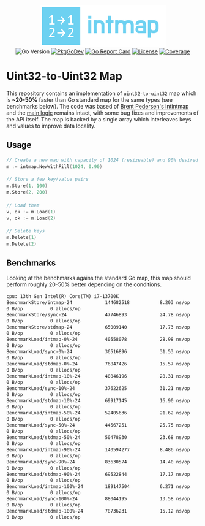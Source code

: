 <p align="center">
<img width="330" height="110" src=".github/logo.png" border="0" alt="kelindar/intmap">
<br>
<img src="https://img.shields.io/github/go-mod/go-version/kelindar/intmap" alt="Go Version">
<a href="https://pkg.go.dev/github.com/kelindar/intmap"><img src="https://pkg.go.dev/badge/github.com/kelindar/intmap" alt="PkgGoDev"></a>
<a href="https://goreportcard.com/report/github.com/kelindar/intmap"><img src="https://goreportcard.com/badge/github.com/kelindar/intmap" alt="Go Report Card"></a>
<a href="https://opensource.org/licenses/MIT"><img src="https://img.shields.io/badge/License-MIT-blue.svg" alt="License"></a>
<a href="https://coveralls.io/github/kelindar/intmap"><img src="https://coveralls.io/repos/github/kelindar/intmap/badge.svg" alt="Coverage"></a>
</p>

# Uint32-to-Uint32 Map

This repository contains an implementation of `uint32-to-uint32` map which is **~20-50%** faster than Go standard map for the same types (see benchmarks below). The code was based of [Brent Pedersen's intintmap](https://github.com/brentp/intintmap) and the [main logic](http://java-performance.info/implementing-world-fastest-java-int-to-int-hash-map/) remains intact, with some bug fixes and improvements of the API itself. The map is backed by a single array which interleaves keys and values to improve data locality.

## Usage

```go
// Create a new map with capacity of 1024 (resizeable) and 90% desired fill rate
m := intmap.NewWithFill(1024, 0.90)

// Store a few key/value pairs
m.Store(1, 100)
m.Store(2, 200)

// Load them
v, ok := m.Load(1)
v, ok := m.Load(2)

// Delete keys
m.Delete(1)
m.Delete(2)
```

## Benchmarks

Looking at the benchmarks agains the standard Go map, this map should perform roughly 20-50% better depending on the conditions.

```
cpu: 13th Gen Intel(R) Core(TM) i7-13700K
BenchmarkStore/intmap-24         	144682518	        8.203 ns/op	       0 B/op	       0 allocs/op
BenchmarkStore/sync-24           	47746893	        24.78 ns/op	       0 B/op	       0 allocs/op
BenchmarkStore/stdmap-24         	65009140	        17.73 ns/op	       0 B/op	       0 allocs/op
BenchmarkLoad/intmap-0%-24         	40558078	        28.98 ns/op	       0 B/op	       0 allocs/op
BenchmarkLoad/sync-0%-24           	36516896	        31.53 ns/op	       0 B/op	       0 allocs/op
BenchmarkLoad/stdmap-0%-24         	76847426	        15.57 ns/op	       0 B/op	       0 allocs/op
BenchmarkLoad/intmap-10%-24        	40846196	        28.31 ns/op	       0 B/op	       0 allocs/op
BenchmarkLoad/sync-10%-24          	37622625	        31.21 ns/op	       0 B/op	       0 allocs/op
BenchmarkLoad/stdmap-10%-24        	69917145	        16.90 ns/op	       0 B/op	       0 allocs/op
BenchmarkLoad/intmap-50%-24        	52405636	        21.62 ns/op	       0 B/op	       0 allocs/op
BenchmarkLoad/sync-50%-24          	44567251	        25.75 ns/op	       0 B/op	       0 allocs/op
BenchmarkLoad/stdmap-50%-24        	50478930	        23.68 ns/op	       0 B/op	       0 allocs/op
BenchmarkLoad/intmap-90%-24        	140594277	        8.486 ns/op	       0 B/op	       0 allocs/op
BenchmarkLoad/sync-90%-24          	83630574	        14.40 ns/op	       0 B/op	       0 allocs/op
BenchmarkLoad/stdmap-90%-24        	69522844	        17.17 ns/op	       0 B/op	       0 allocs/op
BenchmarkLoad/intmap-100%-24       	189147504	        6.271 ns/op	       0 B/op	       0 allocs/op
BenchmarkLoad/sync-100%-24         	88044195	        13.58 ns/op	       0 B/op	       0 allocs/op
BenchmarkLoad/stdmap-100%-24       	78736231	        15.12 ns/op	       0 B/op	       0 allocs/op
```
